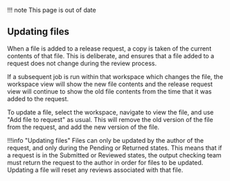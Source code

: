 !!! note
    This page is out of date

## Updating files

When a file is added to a release request, a copy is taken of the current contents
of that file. This is deliberate, and ensures that a file added to a request
does not change during the review process.

If a subsequent job is run within that workspace which changes the file,
the workspace view will show the new file contents and the release request view
will continue to show the old file contents from the time that it was added to
the request.

To update a file, select the workspace, navigate to view the file,
and use "Add file to request" as usual. This will remove the old version of the file
from the request, and add the new version of the file.

!!!info "Updating files"
    Files can only be updated by the author of the request, and only during the Pending
    or Returned states.
    This means that if a request is in the Submitted or Reviewed states, the output
    checking team must return the request to the author in order for files to be updated.
    Updating a file will reset any reviews associated with that file.
